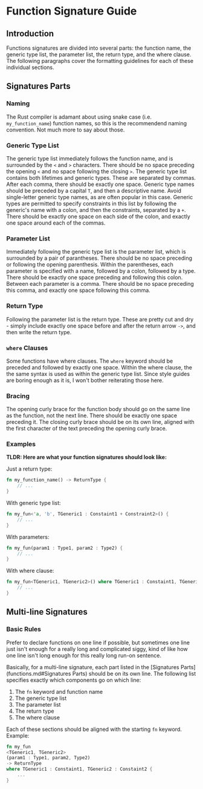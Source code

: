 # Function Signature Guide

## Introduction

Functions signatures are divided into several parts: the function name, the generic type list, the parameter list, the return type, and the where clause. The following paragraphs cover the formatting guidelines for each of these individual sections.

## Signatures Parts

### Naming
The Rust compiler is adamant about using snake case (i.e. `my_function_name`) function names, so this is the recommendend naming convention. Not much more to say about those.

### Generic Type List
The generic type list immediately follows the function name, and is surrounded by the `<` and `>` characters. There should be no space preceding the opening `<` and no space following the closing `>`. The generic type list contains both lifetimes and generic types. These are separated by commas. After each comma, there should be exactly one space. Generic type names should be preceded by a capital `T`, and then a descriptive name. Avoid single-letter generic type names, as are often popular in this case. Generic types are permitted to specify constraints in this list by following the generic's name with a colon, and then the constraints, separated by a `+`. There should be exactly one space on each side of the colon, and exactly one space around each of the commas.

### Parameter List
Immediately following the generic type list is the parameter list, which is surrounded by a pair of parantheses. There should be no space preceding or following the opening parenthesis. Within the parentheses, each parameter is specified with a name, followed by a colon, followed by a type. There should be exactly one space preceding and following this colon. Between each parameter is a comma. There should be no space preceding this comma, and exactly one space following this comma.

### Return Type
Following the parameter list is the return type. These are pretty cut and dry - simply include exactly one space before and after the return arrow `->`, and then write the return type.

### `where` Clauses
Some functions have where clauses. The `where` keyword should be preceded and followed by exactly one space. Within the where clause, the the same syntax is used as within the generic type list. Since style guides are boring enough as it is, I won't bother reiterating those here.

### Bracing
The opening curly brace for the function body should go on the same line as the function, not the next line. There should be exactly one space preceding it. The closing curly brace should be on its own line, aligned with the first character of the text preceding the opening curly brace.

### Examples
**TLDR: Here are what your function signatures should look like:**

Just a return type:
``` rust
fn my_function_name() -> ReturnType {
    // ...
}
```

With generic type list:
``` rust
fn my_fun<'a, 'b', TGeneric1 : Constaint1 + Constraint2>() {
    // ...
}
```

With parameters:
``` rust
fn my_fun(param1 : Type1, param2 : Type2) {
    // ...
}
```

With where clause:
``` rust
fn my_fun<TGeneric1, TGeneric2>() where TGeneric1 : Constaint1, TGeneric2 : Constraint2 {
    // ...
}
```

## Multi-line Signatures

### Basic Rules

Prefer to declare functions on one line if possible, but sometimes one line just isn't enough for a really long and complicated siggy, kind of like how one line isn't long enough for this really long run-on sentence.

Basically, for a multi-line signature, each part listed in the [Signatures Parts](functions.md#Signatures Parts) should be on its own line. The following list specifies exactly which components go on which line:

1. The `fn` keyword and function name
2. The generic type list
3. The parameter list
4. The return type
5. The where clause

Each of these sections should be aligned with the starting `fn` keyword. Example:

``` rust
fn my_fun
<TGeneric1, TGeneric2>
(param1 : Type1, param2, Type2)
-> ReturnType
where TGeneric1 : Constaint1, TGeneric2 : Constaint2 {
    ...
}
```


